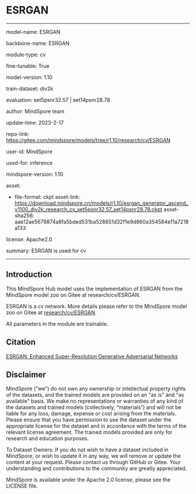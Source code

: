 # ESRGAN

---

model-name: ESRGAN

backbone-name: ESRGAN

module-type: cv

fine-tunable: True

model-version: 1.10

train-dataset: div2k

evaluation: set5psnr32.57 | set14psnr28.78

author: MindSpore team

update-time: 2023-2-17

repo-link: <https://gitee.com/mindspore/models/tree/r1.10/research/cv/ESRGAN>

user-id: MindSpore

used-for: inference

mindspore-version: 1.10

asset:

-
    file-format: ckpt
    asset-link: <https://download.mindspore.cn/models/r1.10/esrgan_generator_ascend_v1100_div2k_research_cv_set5psnr32.57_set14psnr28.78.ckpt>
    asset-sha256: aae12ae5679874a8fa5bded531ba528851d32f1e9d860a354584e11a7218a133

license: Apache2.0

summary: ESRGAN is used for cv

---

## Introduction

This MindSpore Hub model uses the implementation of ESRGAN from the MindSpore model zoo on Gitee at research/cv/ESRGAN.

ESRGAN is a cv network. More details please refer to the MindSpore model zoo on Gitee at [research/cv/ESRGAN](https://gitee.com/mindspore/models/blob/r1.10/research/cv/ESRGAN/README.md).

All parameters in the module are trainable.

## Citation

[ESRGAN: Enhanced Super-Resolution Generative Adversarial Networks](https://arxiv.org/pdf/1809.00219.pdf)

## Disclaimer

MindSpore ("we") do not own any ownership or intellectual property rights of the datasets, and the trained models are provided on an "as is" and "as available" basis. We make no representations or warranties of any kind of the datasets and trained models (collectively, “materials”) and will not be liable for any loss, damage, expense or cost arising from the materials. Please ensure that you have permission to use the dataset under the appropriate license for the dataset and in accordance with the terms of the relevant license agreement. The trained models provided are only for research and education purposes.

To Dataset Owners: If you do not wish to have a dataset included in MindSpore, or wish to update it in any way, we will remove or update the content at your request. Please contact us through GitHub or Gitee. Your understanding and contributions to the community are greatly appreciated.

MindSpore is available under the Apache 2.0 license, please see the LICENSE file.

